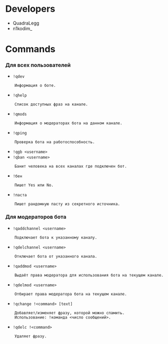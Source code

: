 
# Developers

- QuadraLegg
- n1kodim_

# Commands
### Для всех пользователей

 - `!qdev`
```
    Информация о боте.
```

 - `!qhelp`
```
    Список доступных фраз на канале.
```

 - `!qmods`
```
    Информация о модераторах бота на данном канале.
```

 - `!qping`
```
    Проверка бота на работоспособность.
```

 - `!qgb <username>`
 - `!qban <username>`
```
    Банит человека на всех каналах где подключен бот.
```

 - `!бен`
```
    Пишет Yes или No.
```

 - `!паста`
```
    Пишет рандомную пасту из секретного источника.
```

### Для модераторов бота

 - `!qaddchannel <username>`
```
    Подключает бота к указанному каналу.
```

 - `!qdelchannel <username>`
```
    Отключает бота от указанного канала.
```

 - `!qaddmod <username>`
```
    Выдаёт права модератора для использования бота на текущем канале.
```

 - `!qdelmod <username>`
```
    Отбирает права модератора бота на текущем канале.
```

 - `!qchange !<command> [text]`
```
    Добавляет/изменяет фразу, которой можно спамить.
    Использование: !команда <число сообщений>.
```

 - `!qdelc !<command>`
```
    Удаляет фразу.
```


